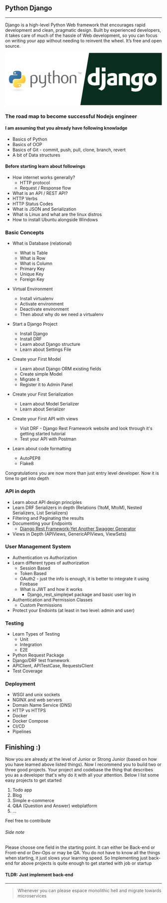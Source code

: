 ## Python Django

---

Django is a high-level Python Web framework that encourages rapid development and clean, pragmatic design. Built by experienced developers, it takes care of much of the hassle of Web development, so you can focus on writing your app without needing to reinvent the wheel. It’s free and open source.

![PythonDjango](python-django.png)

### The road map to become successful Nodejs engineer

#### I am assuming that you already have following knowladge

- Basics of Python
- Basics of OOP
- Basics of Git - commit, push, pull, clone, branch, revert
- A bit of Data structures

#### Before starting learn about followings

- How internet works generally?
  - HTTP protocol
  - Request / Response flow
- What is an API / REST API?
- HTTP Verbs
- HTTP Status Codes
- What is JSON and Serialization
- What is Linux and what are the linux distros
- How to install Ubuntu alongside Windows

### Basic Concepts

- What is Database (relational)

  - What is Table
  - What is Row
  - What is Column
  - Primary Key
  - Unique Key
  - Foreign Key

- Virtual Environment

  - Install virtualenv
  - Activate environment
  - Deactivate environment
  - Then about why do we need a virtualenv

- Start a Django Project

  - Install Django
  - Install DRF
  - Learn about Django structure
  - Learn about Settings File

- Create your First Model

  - Learn about Django ORM existing fields
  - Create simple Model
  - Migrate it
  - Register it to Admin Panel

- Create your First Serialization

  - Learn about Model Serializer
  - Learn about Serializer

- Create your First API with views

  - Visit DRF - Django Rest Framework website and look through it's getting started tutorial
  - Test your API with Postman

- Learn about code formatting
  - AutoPEP8
  - Flake8

Congratulations you are now more than just entry level developer. Now it is time to get into depth

### API in depth

- Learn about API design principles
- Learn DRF Serializers in depth (Relations (1toM, MtoM), Nested Serializers, List Serializers)
- Filtering and Paginating the results
- Documenting your Endpoints
  - [Django Rest Framework-Yet Another Swagger Generator](https://drf-yasg.readthedocs.io/en/stable/readme.html)
- Views in Depth (APIViews, GenericAPIViews, ViewSets)

### User Management System

- Authentication vs Authorization
- Learn different types of authorization
  - Session Based
  - Token Based
  - OAuth2 - just the info is enough, it is better to integrate it using Firebase
  - What is JWT and how it works
    - Django_rest_simplejwt package and basic user log in
- Authentication and Permission Classes
  - Custom Permissions
- Protect your Endoints (at least in two level: admin and user)

### Testing

- Learn Types of Testing
  - Unit
  - Integration
  - E2E
- Python Request Package
- Django/DRF test framework
- APIClient, APITestCase, RequestsClient
- Test Coverage

### Deployment

- WSGI and unix sockets
- NGINX and web servers
- Domain Name Service (DNS)
- HTTP vs HTTPS
- Docker
- Docker Compose
- CI/CD
- Pipelines

## Finishing :)

Now you are already at the level of Junior or Strong Junior (based on how you have learned above listed things).
Now I recommend you to build two or three good projects. Your project and codebase the thing that describes you as a developer that's why do it with all your attention. Below I list some easy projects to get started

1. Todo app
2. Blog
3. Simple e-commerce
4. Q&A (Question and Answer) webplatform
5. ...

Feel free to contribute

###### Side note

Please choose one field in the starting point. It can either be Back-end or Front-end or Dev-Ops or may be QA. You do not have to know all the things when starting, it just slows your learning speed. So Implementing just back-end for above projects is quite enough to get started with job or startup

#### TLDR: Just implement back-end

---

> Whenever you can please espace monolithic hell and migrate towards microservices
